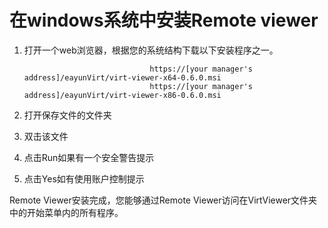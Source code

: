 # 在windows系统中安装Remote viewer

1.  打开一个web浏览器，根据您的系统结构下载以下安装程序之一。

                                    https://[your manager's address]/eayunVirt/virt-viewer-x64-0.6.0.msi
                                    https://[your manager's address]/eayunVirt/virt-viewer-x86-0.6.0.msi
                                

2.  打开保存文件的文件夹

3.  双击该文件

4.  点击Run如果有一个安全警告提示

5.  点击Yes如有使用账户控制提示

Remote Viewer安装完成，您能够通过Remote
Viewer访问在VirtViewer文件夹中的开始菜单内的所有程序。

